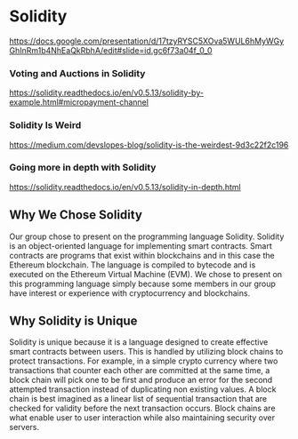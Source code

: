 # Solidity

https://docs.google.com/presentation/d/17tzyRYSC5XOva5WUL6hMyWGyGhInRm1b4NhEaQkRbhA/edit#slide=id.gc6f73a04f_0_0

### Voting and Auctions in Solidity
https://solidity.readthedocs.io/en/v0.5.13/solidity-by-example.html#micropayment-channel

### Solidity Is Weird
https://medium.com/devslopes-blog/solidity-is-the-weirdest-9d3c22f2c196

### Going more in depth with Solidity
https://solidity.readthedocs.io/en/v0.5.13/solidity-in-depth.html

## Why We Chose Solidity

Our group chose to present on the programming language Solidity. Solidity is an object-oriented language for implementing smart contracts. Smart contracts are programs that exist within blockchains and in this case the Ethereum blockchain. The language is compiled to bytecode and is executed on the Ethereum Virtual Machine (EVM). We chose to present on this programming language simply because some members in our group have interest or experience with cryptocurrency and blockchains.
## Why Solidity is Unique


Solidity is unique because it is a language designed to create effective smart contracts between users. This is handled by utilizing block chains to protect transactions. For example, in a simple crypto currency where two transactions that counter each other are committed at the same time, a block chain will pick one to be first and produce an error for the second attempted transaction instead of duplicating non existing values. A block chain is best imagined as a linear list of sequential transaction that are checked for validity before the next transaction occurs. Block chains are what enable user to user interaction while also maintaining security over servers.
